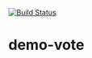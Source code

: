 [![Build Status](http://drone.bitlogic.party/api/badges/bitlogic/demo-vote/status.svg)](http://drone.bitlogic.party/bitlogic/demo-vote)

# demo-vote
